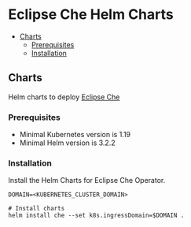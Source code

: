 # Eclipse Che Helm Charts

- [Charts](#charts)
  - [Prerequisites](#prerequisites)
  - [Installation](#installation)


## Charts

Helm charts to deploy [Eclipse Che](https://www.eclipse.org/che/)

### Prerequisites

* Minimal Kubernetes version is 1.19
* Minimal Helm version is 3.2.2

### Installation

Install the Helm Charts for Eclipse Che Operator.

```
DOMAIN=<KUBERNETES_CLUSTER_DOMAIN>

# Install charts
helm install che --set k8s.ingressDomain=$DOMAIN .
```
